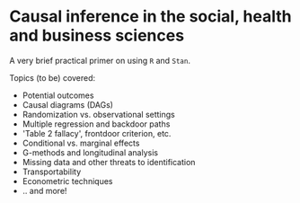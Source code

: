 # Causal inference in the social, health and business sciences

A very brief practical primer on using `R` and `Stan`.

Topics (to be) covered:

- Potential outcomes
- Causal diagrams (DAGs)
- Randomization vs. observational settings
- Multiple regression and backdoor paths
- 'Table 2 fallacy', frontdoor criterion, etc.
- Conditional vs. marginal effects
- G-methods and longitudinal analysis
- Missing data and other threats to identification
- Transportability
- Econometric techniques
- .. and more!
